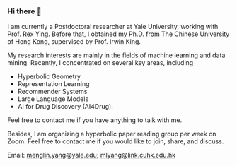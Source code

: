 ### Hi there 👋

I am currently a Postdoctoral researcher at Yale University, working with Prof. Rex Ying. Before that, I obtained my Ph.D. from The Chinese University of Hong Kong, supervised by Prof. Irwin King.

My research interests are mainly in the fields of machine learning and data mining. Recently, I concentrated on several key areas, including 
- Hyperbolic Geometry
- Representation Learning
- Recommender Systems
- Large Language Models
- AI for Drug Discovery (AI4Drug).

Feel free to contact me if you have anything to talk with me.

Besides, I am organizing a hyperbolic paper reading group per week on Zoom. Feel free to contact me if you would like to join, share, and discuss.

Email: menglin.yang@yale.edu; mlyang@link.cuhk.edu.hk
